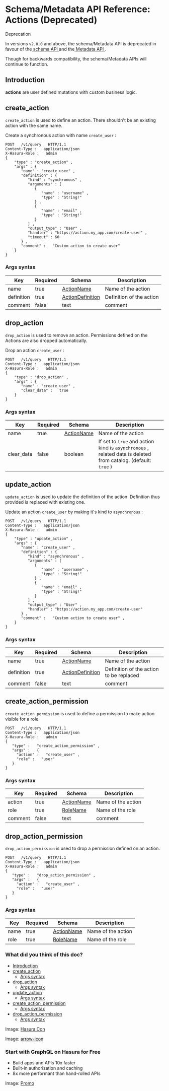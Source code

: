# Schema/Metadata API Reference: Actions (Deprecated)

Deprecation

In versions `v2.0.0` and above, the schema/Metadata API is deprecated in
favour of the[ schema API ](https://hasura.io/docs/latest/api-reference/schema-api/index/)and the[ Metadata API ](https://hasura.io/docs/latest/api-reference/metadata-api/index/).

Though for backwards compatibility, the schema/Metadata APIs will
continue to function.

## Introduction​

 **actions** are user defined mutations with custom business logic.

## create_action​

 `create_action` is used to define an action. There shouldn't be an
existing action with the same name.

Create a synchronous action with name `create_user` :

```
POST   /v1/query   HTTP/1.1
Content-Type :   application/json
X-Hasura-Role :   admin
{
    "type" : "create_action" ,
    "args" : {
       "name" : "create_user" ,
       "definition" : {
          "kind" : "synchronous" ,
          "arguments" : [
             {
                "name" : "username" ,
                "type" : "String!"
             } ,
             {
                "name" : "email" ,
                "type" : "String!"
             }
          ] ,
          "output_type" : "User" ,
          "handler" : "https://action.my_app.com/create-user" ,
          "timeout" : 60
       } ,
       "comment" :   "Custom action to create user"
    }
}
```

### Args syntax​

| Key | Required | Schema | Description |
|---|---|---|---|
| name | true | [ ActionName ](https://hasura.io/docs/latest/api-reference/syntax-defs/#actionname) | Name of the action |
| definition | true | [ ActionDefinition ](https://hasura.io/docs/latest/api-reference/syntax-defs/#actiondefinition) | Definition of the action |
| comment | false | text | comment |


## drop_action​

 `drop_action` is used to remove an action. Permissions defined on the
Actions are also dropped automatically.

Drop an action `create_user` :

```
POST   /v1/query   HTTP/1.1
Content-Type :   application/json
X-Hasura-Role :   admin
{
    "type" : "drop_action" ,
    "args" : {
       "name" : "create_user" ,
       "clear_data" :   true
    }
}
```

### Args syntax​

| Key | Required | Schema | Description |
|---|---|---|---|
| name | true | [ ActionName ](https://hasura.io/docs/latest/api-reference/syntax-defs/#actionname) | Name of the action |
| clear_data | false | boolean | If set to `true` and action kind is `asynchronous` , related data is deleted from catalog. (default: `true` ) |


## update_action​

 `update_action` is used to update the definition of the action.
Definition thus provided is replaced with existing one.

Update an action `create_user` by making it's kind to `asynchronous` :

```
POST   /v1/query   HTTP/1.1
Content-Type :   application/json
X-Hasura-Role :   admin
{
    "type" : "update_action" ,
    "args" : {
       "name" : "create_user" ,
       "definition" : {
          "kind" : "asynchronous" ,
          "arguments" : [
             {
                "name" : "username" ,
                "type" : "String!"
             } ,
             {
                "name" : "email" ,
                "type" : "String!"
             }
          ] ,
          "output_type" : "User" ,
          "handler" : "https://action.my_app.com/create-user"
       } ,
       "comment" :   "Custom action to create user" ,
    }
}
```

### Args syntax​

| Key | Required | Schema | Description |
|---|---|---|---|
| name | true | [ ActionName ](https://hasura.io/docs/latest/api-reference/syntax-defs/#actionname) | Name of the action |
| definition | true | [ ActionDefinition ](https://hasura.io/docs/latest/api-reference/syntax-defs/#actiondefinition) | Definition of the action to be replaced |
| comment | false | text | comment |


## create_action_permission​

 `create_action_permission` is used to define a permission to make action
visible for a role.

```
POST   /v1/query   HTTP/1.1
Content-Type :   application/json
X-Hasura-Role :   admin
{
   "type" :   "create_action_permission" ,
   "args" :   {
     "action" :   "create_user" ,
     "role" :   "user"
   }
}
```

### Args syntax​

| Key | Required | Schema | Description |
|---|---|---|---|
| action | true | [ ActionName ](https://hasura.io/docs/latest/api-reference/syntax-defs/#actionname) | Name of the action |
| role | true | [ RoleName ](https://hasura.io/docs/latest/api-reference/syntax-defs/#rolename) | Name of the role |
| comment | false | text | comment |


## drop_action_permission​

 `drop_action_permission` is used to drop a permission defined on an action.

```
POST   /v1/query   HTTP/1.1
Content-Type :   application/json
X-Hasura-Role :   admin
{
   "type" :   "drop_action_permission" ,
   "args" :   {
     "action" :   "create_user" ,
     "role" :   "user"
   }
}
```

### Args syntax​

| Key | Required | Schema | Description |
|---|---|---|---|
| name | true | [ ActionName ](https://hasura.io/docs/latest/api-reference/syntax-defs/#actionname) | Name of the action |
| role | true | [ RoleName ](https://hasura.io/docs/latest/api-reference/syntax-defs/#rolename) | Name of the role |


### What did you think of this doc?

- [ Introduction ](https://hasura.io/docs/latest/api-reference/schema-metadata-api/actions/#schema-metadata-drop-action-syntax/#introduction)
- [ create_action ](https://hasura.io/docs/latest/api-reference/schema-metadata-api/actions/#schema-metadata-drop-action-syntax/#schema-metadata-create-action)
    - [ Args syntax ](https://hasura.io/docs/latest/api-reference/schema-metadata-api/actions/#schema-metadata-drop-action-syntax/#schema-metadata-create-action-syntax)
- [ drop_action ](https://hasura.io/docs/latest/api-reference/schema-metadata-api/actions/#schema-metadata-drop-action-syntax/#schema-metadata-drop-action)
    - [ Args syntax ](https://hasura.io/docs/latest/api-reference/schema-metadata-api/actions/#schema-metadata-drop-action-syntax/#schema-metadata-drop-action-syntax)
- [ update_action ](https://hasura.io/docs/latest/api-reference/schema-metadata-api/actions/#schema-metadata-drop-action-syntax/#schema-metadata-update-action)
    - [ Args syntax ](https://hasura.io/docs/latest/api-reference/schema-metadata-api/actions/#schema-metadata-drop-action-syntax/#schema-metadata-update-action-syntax)
- [ create_action_permission ](https://hasura.io/docs/latest/api-reference/schema-metadata-api/actions/#schema-metadata-drop-action-syntax/#schema-metadata-create-action-permission)
    - [ Args syntax ](https://hasura.io/docs/latest/api-reference/schema-metadata-api/actions/#schema-metadata-drop-action-syntax/#schema-metadata-create-action-permission-syntax)
- [ drop_action_permission ](https://hasura.io/docs/latest/api-reference/schema-metadata-api/actions/#schema-metadata-drop-action-syntax/#schema-metadata-drop-action-permission)
    - [ Args syntax ](https://hasura.io/docs/latest/api-reference/schema-metadata-api/actions/#schema-metadata-drop-action-syntax/#schema-metadata-drop-action-permission-syntax)


Image: [ Hasura Con ](https://res.cloudinary.com/dh8fp23nd/image/upload/v1686154570/hasura-con-2023/has-con-light-date_r2a2ud.png)

Image: [ arrow-icon ](https://res.cloudinary.com/dh8fp23nd/image/upload/v1683723549/main-web/chevron-right_ldbi7d.png)

### Start with GraphQL on Hasura for Free

- Build apps and APIs 10x faster
- Built-in authorization and caching
- 8x more performant than hand-rolled APIs


Image: [ Promo ](https://hasura.io/docs/assets/images/hasura-free-ff60e409244e0ea12b5a3045d1a9096b.png)